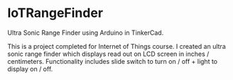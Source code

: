 # IoTRangeFinder
Ultra Sonic Range Finder using Arduino in TinkerCad.

This is a project completed for Internet of Things course. I created an ultra sonic range finder which displays read out on LCD screen in inches / centimeters. 
Functionality includes slide switch to turn on / off + light to display on / off. 
